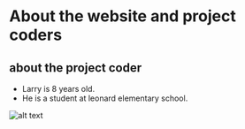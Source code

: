 # About the website and project coders

## about the project coder

- Larry is 8 years old.
- He is a student at leonard elementary school.

![alt text](https://github.com/cd6oy/games/raw/main/docs/pics/larry.jpeg "Larry Peng")
